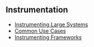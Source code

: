## Instrumentation

* [Instrumenting Large Systems](instrumenting-large-systems.md)
* [Common Use Cases](common-use-cases.md)
* [Instrumenting Frameworks](instrumenting-frameworks.md)